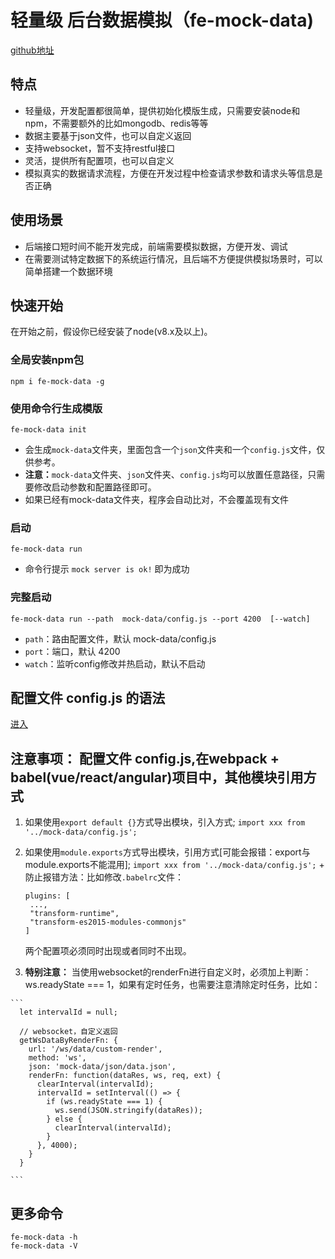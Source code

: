 # 轻量级 后台数据模拟（fe-mock-data)
  [github地址](https://github.com/RetinaLI/fe-mock-data)
## 特点
  + 轻量级，开发配置都很简单，提供初始化模版生成，只需要安装node和npm，不需要额外的比如mongodb、redis等等
  + 数据主要基于json文件，也可以自定义返回
  + 支持websocket，暂不支持restful接口
  + 灵活，提供所有配置项，也可以自定义
  + 模拟真实的数据请求流程，方便在开发过程中检查请求参数和请求头等信息是否正确

## 使用场景
  + 后端接口短时间不能开发完成，前端需要模拟数据，方便开发、调试
  + 在需要测试特定数据下的系统运行情况，且后端不方便提供模拟场景时，可以简单搭建一个数据环境

## 快速开始

   在开始之前，假设你已经安装了node(v8.x及以上)。

### 全局安装npm包
  	npm i fe-mock-data -g

### 使用命令行生成模版
  	fe-mock-data init

   * 会生成`mock-data`文件夹，里面包含一个`json`文件夹和一个`config.js`文件，仅供参考。
   * **注意：**`mock-data`文件夹、`json`文件夹、`config.js`均可以放置任意路径，只需要修改启动参数和配置路径即可。
   * 如果已经有mock-data文件夹，程序会自动比对，不会覆盖现有文件

### 启动

   	fe-mock-data run

   * 命令行提示 `mock server is ok!` 即为成功

### 完整启动

	fe-mock-data run --path  mock-data/config.js --port 4200  [--watch]

* `path`：路由配置文件，默认 mock-data/config.js
* `port`：端口，默认 4200
* `watch`：监听config修改并热启动，默认不启动

## 配置文件 config.js 的语法
   [进入](https://github.com/RetinaLI/fe-mock-data/blob/master/mock-data/config.js)

## 注意事项： 配置文件 config.js,在webpack + babel(vue/react/angular)项目中，其他模块引用方式
  1. 如果使用`export default {}`方式导出模块，引入方式;
    ```
    import xxx from '../mock-data/config.js';
    ```

  2. 如果使用`module.exports`方式导出模块，引用方式[可能会报错：export与module.exports不能混用];
    ```
      import xxx from '../mock-data/config.js';
    ```
    + 防止报错方法：比如修改`.babelrc`文件：

     ```
     plugins: [
      ...,
      "transform-runtime",
      "transform-es2015-modules-commonjs"
     ]
     ```
     两个配置项必须同时出现或者同时不出现。
  3. **特别注意：** 当使用websocket的renderFn进行自定义时，必须加上判断：ws.readyState === 1，如果有定时任务，也需要注意清除定时任务，比如：

    ```
      let intervalId = null;

      // websocket，自定义返回
      getWsDataByRenderFn: {
        url: '/ws/data/custom-render',
        method: 'ws',
        json: 'mock-data/json/data.json',
        renderFn: function(dataRes, ws, req, ext) {
          clearInterval(intervalId);
          intervalId = setInterval(() => {
            if (ws.readyState === 1) {
              ws.send(JSON.stringify(dataRes));
            } else {
              clearInterval(intervalId);
            }
          }, 4000);
        }
      }

    ```

## 更多命令
    fe-mock-data -h
    fe-mock-data -V
